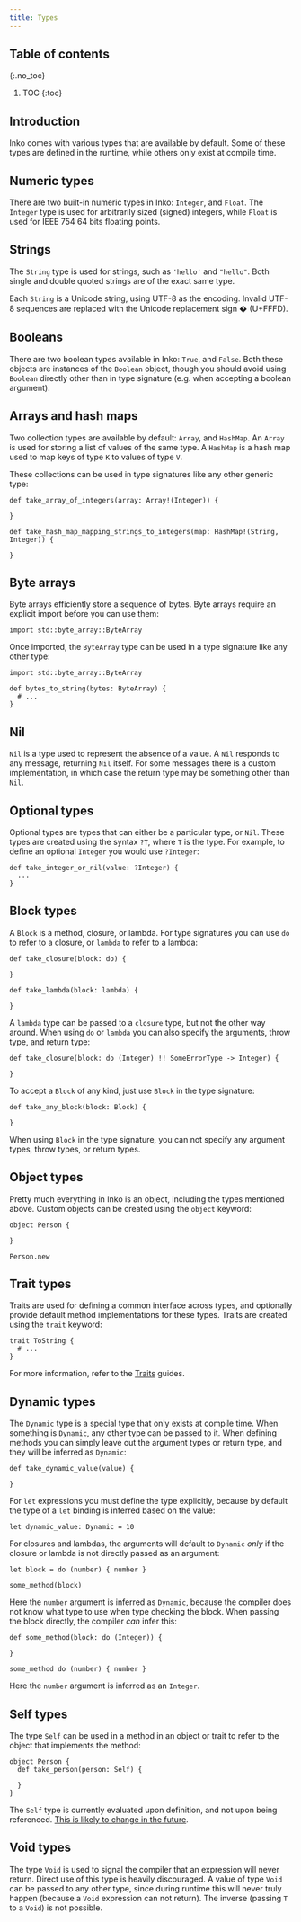 ```yaml
---
title: Types
---
```


## Table of contents
{:.no_toc}

1. TOC
{:toc}

## Introduction

Inko comes with various types that are available by default. Some of these types
are defined in the runtime, while others only exist at compile time.

## Numeric types

There are two built-in numeric types in Inko: `Integer`, and `Float`. The
`Integer` type is used for arbitrarily sized (signed) integers, while `Float` is
used for IEEE 754 64 bits floating points.

## Strings

The `String` type is used for strings, such as `'hello'` and `"hello"`. Both
single and double quoted strings are of the exact same type.

Each `String` is a Unicode string, using UTF-8 as the encoding. Invalid UTF-8
sequences are replaced with the Unicode replacement sign � (U+FFFD).

## Booleans

There are two boolean types available in Inko: `True`, and `False`. Both these
objects are instances of the `Boolean` object, though you should avoid using
`Boolean` directly other than in type signature (e.g. when accepting a boolean
argument).

## Arrays and hash maps

Two collection types are available by default: `Array`, and `HashMap`. An
`Array` is used for storing a list of values of the same type. A `HashMap` is a
hash map used to map keys of type `K` to values of type `V`.

These collections can be used in type signatures like any other generic type:

```inko
def take_array_of_integers(array: Array!(Integer)) {

}

def take_hash_map_mapping_strings_to_integers(map: HashMap!(String, Integer)) {

}
```

## Byte arrays

Byte arrays efficiently store a sequence of bytes. Byte arrays require an
explicit import before you can use them:

```inko
import std::byte_array::ByteArray
```

Once imported, the `ByteArray` type can be used in a type signature like any
other type:

```inko
import std::byte_array::ByteArray

def bytes_to_string(bytes: ByteArray) {
  # ...
}
```

## Nil

`Nil` is a type used to represent the absence of a value. A `Nil` responds to
any message, returning `Nil` itself. For some messages there is a custom
implementation, in which case the return type may be something other than `Nil`.

## Optional types

Optional types are types that can either be a particular type, or `Nil`. These
types are created using the syntax `?T`, where `T` is the type. For example, to
define an optional `Integer` you would use `?Integer`:

```inko
def take_integer_or_nil(value: ?Integer) {
  ...
}
```

## Block types

A `Block` is a method, closure, or lambda. For type signatures you can use `do`
to refer to a closure, or `lambda` to refer to a lambda:

```inko
def take_closure(block: do) {

}

def take_lambda(block: lambda) {

}
```

A `lambda` type can be passed to a `closure` type, but not the other way around.
When using `do` or `lambda` you can also specify the arguments, throw type, and
return type:

```inko
def take_closure(block: do (Integer) !! SomeErrorType -> Integer) {

}
```

To accept a `Block` of any kind, just use `Block` in the type signature:

```inko
def take_any_block(block: Block) {

}
```

When using `Block` in the type signature, you can not specify any argument
types, throw types, or return types.

## Object types

Pretty much everything in Inko is an object, including the types mentioned
above. Custom objects can be created using the `object` keyword:

```inko
object Person {

}

Person.new
```

## Trait types

Traits are used for defining a common interface across types, and optionally
provide default method implementations for these types. Traits are created using
the `trait` keyword:

```inko
trait ToString {
  # ...
}
```

For more information, refer to the [Traits](/manual/getting-started/traits)
guides.

## Dynamic types

The `Dynamic` type is a special type that only exists at compile time. When
something is `Dynamic`, any other type can be passed to it. When defining
methods you can simply leave out the argument types or return type, and they
will be inferred as `Dynamic`:

```inko
def take_dynamic_value(value) {

}
```

For `let` expressions you must define the type explicitly, because by default
the type of a `let` binding is inferred based on the value:

```inko
let dynamic_value: Dynamic = 10
```

For closures and lambdas, the arguments will default to `Dynamic` _only_ if the
closure or lambda is not directly passed as an argument:

```inko
let block = do (number) { number }

some_method(block)
```

Here the `number` argument is inferred as `Dynamic`, because the compiler does
not know what type to use when type checking the block. When passing the block
directly, the compiler _can_ infer this:

```inko
def some_method(block: do (Integer)) {

}

some_method do (number) { number }
```

Here the `number` argument is inferred as an `Integer`.

## Self types

The type `Self` can be used in a method in an object or trait to refer to the
object that implements the method:

```inko
object Person {
  def take_person(person: Self) {

  }
}
```

The `Self` type is currently evaluated upon definition, and not upon being
referenced. [This is likely to change in the future](https://gitlab.com/inko-lang/inko/issues/107).

## Void types

The type `Void` is used to signal the compiler that an expression will never
return. Direct use of this type is heavily discouraged. A value of type `Void`
can be passed to any other type, since during runtime this will never truly
happen (because a `Void` expression can not return). The inverse (passing `T` to
a `Void`) is not possible.
